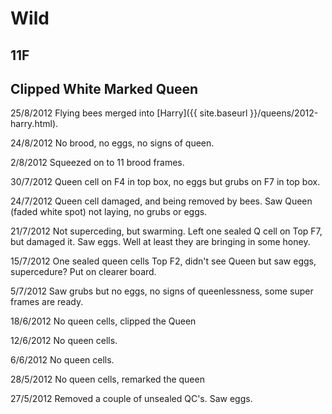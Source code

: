 # Wild

## 11F

## Clipped White Marked Queen

25/8/2012 Flying bees merged into [Harry]({{ site.baseurl }}/queens/2012-harry.html).

24/8/2012 No brood, no eggs, no signs of queen.

2/8/2012 Squeezed on to 11 brood frames.

30/7/2012 Queen cell on F4 in top box, no eggs but grubs on F7 in top box.  

24/7/2012 Queen cell damaged, and being removed by bees.  Saw Queen (faded white spot) not laying, no grubs or eggs.

21/7/2012 Not superceding, but swarming.  Left one sealed Q cell on Top F7, but damaged it.  Saw eggs.  Well at least they are bringing in some honey.

15/7/2012 One sealed queen cells Top F2, didn't see Queen but saw eggs, supercedure?  Put on clearer board.

5/7/2012 Saw grubs but no eggs, no signs of queenlessness, some super frames are ready.

18/6/2012 No queen cells, clipped the Queen

12/6/2012 No queen cells.

6/6/2012 No queen cells.

28/5/2012 No queen cells, remarked the queen

27/5/2012 Removed a couple of unsealed QC's.  Saw eggs.
